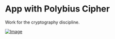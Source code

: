 # App with Polybius Cipher

Work for the cryptography discipline.
 
 [![Image](https://i.imgur.com/W421ovw.png)]()
